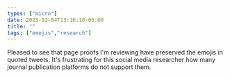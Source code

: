 ```yaml
---
types: ["micro"]
date: 2023-02-04T13:16:10-05:00
title: ""
tags: ["emojis","research"]
---
```

Pleased to see that page proofs I'm reviewing have preserved the emojis in quoted tweets. It's frustrating for this social media researcher how many journal publication platforms do not support them.
